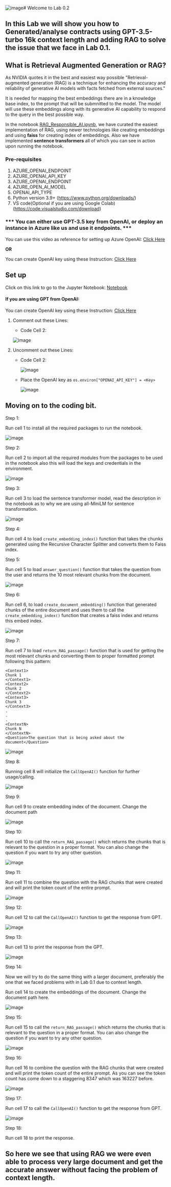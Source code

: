 ![image](https://github.com/initmahesh/MLAI-community-labs/assets/72710483/f1431206-b5aa-4121-9ad9-9a754dc9c40a)# Welcome to Lab 0.2
## In this Lab we will show you how to Generated/analyse contracts using GPT-3.5-turbo 16k context length and adding RAG to solve the issue that we face in Lab 0.1.

## What is Retrieval Augmented Generation or RAG?

As NVIDIA quotes it in the best and easiest way possible "Retrieval-augmented generation (RAG) is a technique for enhancing the accuracy and reliability of generative AI models with facts fetched from external sources."

It is needed for mapping the best embeddings there are in a knowledge base index, to the prompt that will be submnitted to the model. The model will use these embeddings along with its generative AI capability to respond to the query in the best possible way.

In the notebook [RAG_Responsible_AI.ipynb](WithRagGeneration.ipynb), we have curated the easiest implementation of RAG, using newer technologies like creating embeddings and using **faiss** for creating index of embeddings. Also we have implemented **sentence transformers** all of which you can see in action upon running the notebook.

### Pre-requisites

1. AZURE_OPENAI_ENDPOINT
2. AZURE_OPENAI_API_KEY
3. AZURE_OPENAI_ENDPOINT
4. AZURE_OPEN_AI_MODEL
5. OPENAI_API_TYPE
6. Python version 3.9+ (https://www.python.org/downloads/)
7. VS code(Optional if you are using Google Colab) (https://code.visualstudio.com/download)

### *** You can either use GPT-3.5 key from OpenAI, or deploy an instance in Azure like us and use it endpoints. ***

You can use this video as reference for setting up Azure OpenAI: [Click Here](https://youtu.be/XqoqgIZS2rc?t=245)

**OR**

You can create OpenAI key using these Instruction: [Click Here](../../Lab2-solargen-with-function-calling/openaiAPI.md)

## Set up

Click on this link to go to the Jupyter Notebook: [Notebook](Without_RAG_Generation.ipynb)

#### If you are using GPT from OpenAI:

You can create OpenAI key using these Instruction: [Click Here](../../Lab2-solargen-with-function-calling/openaiAPI.md)
1. Comment out these Lines:
   * Code Cell 2:
     
   ![image](https://github.com/initmahesh/MLAI-community-labs/assets/72710483/8fbaf5e3-4a60-4a2e-84da-d6ed249d1929)
2. Uncomment out these Lines:
   * Code Cell 2:
     
     ![image](https://github.com/initmahesh/MLAI-community-labs/assets/72710483/01b9a8e0-9808-4903-8890-35d59d3d898b)

   * Place the OpenAI key as ```os.environ["OPENAI_API_KEY"] = <Key>```
     
     ![image](https://github.com/initmahesh/MLAI-community-labs/assets/72710483/5eda36e8-3a8c-48ae-ad11-adfc592c94d9)

## Moving on to the coding bit.

Step 1:

Run cell 1 to install all the required packages to run the notebook.

![image](https://github.com/initmahesh/MLAI-community-labs/assets/72710483/4cb32efd-603f-4d23-b2dc-79b64f0d86e5)

Step 2:

Run cell 2 to import all the required modules from the packages to be used in the notebook also this will load the keys and credentials in the environment.

![image](https://github.com/initmahesh/MLAI-community-labs/assets/72710483/7a21a4d6-9382-47e5-87f3-71abe6822a96)

Step 3:

Run cell 3 to load the sentence transformer model, read the description in the notebook as to why we are using all-MiniLM for sentence transformation.

![image](https://github.com/initmahesh/MLAI-community-labs/assets/72710483/2098d762-2be6-4cc3-903d-8b5e93de6f65)

Step 4:

Run cell 4 to load `create_embedding_index()` function that takes the chunks generated using the Recursive Character Splitter and converts them to Faiss index.

Step 5:

Run cell 5 to load `answer_question()` function that takes the question from the user and returns the 10 most relevant chunks from the document.

![image](https://github.com/initmahesh/MLAI-community-labs/assets/72710483/b079085c-6f2e-4238-8e89-e7cb47957105)

Step 6:

Run cell 6, to load `create_document_embedding()` function that generated chunks of the entire document and uses them to call the `create_embedding_index()` function that creates a faiss index and returns this embed index.

![image](https://github.com/initmahesh/MLAI-community-labs/assets/72710483/acc7ff45-46e2-4c88-98de-03325aa67df4)

Step 7:

Run cell 7 to load `return_RAG_passage()` function that is used for  getting the most relevant chunks and converting them to proper formatted prompt following this pattern:
```
<Context1>
Chunk 1
</Context1>
<Context2>
Chunk 2
</Context2>
<Context3>
Chunk 3
</Context3>
.
.
.
<ContextN>
Chunk N
</ContextN>
<Question>The question that is being asked about the document</Question>
```
![image](https://github.com/initmahesh/MLAI-community-labs/assets/72710483/fbb87e3c-3194-41dc-b45c-7c863ec03f6a)

Step 8:

Running cell 8 will initialize the `CallOpenAI()` function for further usage/calling.

![image](https://github.com/initmahesh/MLAI-community-labs/assets/72710483/5c7b5a59-b732-42da-a6c9-b71c16050fa7)

Step 9:

Run cell 9 to create embedding index of the document. Change the document path 

![image](https://github.com/initmahesh/MLAI-community-labs/assets/72710483/24738cf4-1a82-495d-8cea-e9438c46d10d)

Step 10:

Run cell 10 to call the `return_RAG_passage()` which returns the chunks that is relevant to the question in a proper format. You can also change the question if you want to try any other question.

![image](https://github.com/initmahesh/MLAI-community-labs/assets/72710483/5f6d070a-90c8-497b-b10d-b32e91cb84d1)

Step 11:

Run cell 11 to combine the question with the RAG chunks that were created and will print the token count of the entire prompt.

![image](https://github.com/initmahesh/MLAI-community-labs/assets/72710483/fcda4748-3207-4ca2-8e44-03bb775f57f4)

Step 12:

Run cell 12 to call the `CallOpenAI()` function to get the response from GPT.

![image](https://github.com/initmahesh/MLAI-community-labs/assets/72710483/ca17a6da-3e24-420f-b333-01af875ac514)

Step 13:

Run cell 13 to print the response from the GPT.

![image](https://github.com/initmahesh/MLAI-community-labs/assets/72710483/dbe126f9-018e-41c4-91f5-9592947f3583)

Step 14:

Now we will try to do the same thing with a larger document, preferably the one that we faced problems with in Lab 0.1 due to context length.

Run cell 14 to create the embeddings of the document. Change the document path here.

![image](https://github.com/initmahesh/MLAI-community-labs/assets/72710483/34de34a3-4237-4bc3-8cab-f44eca0b9403)

Step 15:

Run cell 15 to call the `return_RAG_passage()` which returns the chunks that is relevant to the question in a proper format. You can also change the question if you want to try any other question.

![image](https://github.com/initmahesh/MLAI-community-labs/assets/72710483/ce08f5aa-d8b9-46f9-a322-daa563635911)

Step 16:

Run cell 16 to combine the question with the RAG chunks that were created and will print the token count of the entire prompt. As you can see the token count has come down to a staggering 8347 which was 163227 before.

![image](https://github.com/initmahesh/MLAI-community-labs/assets/72710483/daa72ef3-47f2-4d7c-b453-80b67915d7f2)

Step 17:

Run cell 17 to call the `CallOpenAI()` function to get the response from GPT.

![image](https://github.com/initmahesh/MLAI-community-labs/assets/72710483/f77a60ea-cf60-44c0-8758-53301aee50e6)

Step 18:

Run cell 18 to print the response.


## So here we see that using RAG we were even able to process very large document and get the accurate answer without facing the problem of context length.
